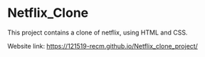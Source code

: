 # Netflix_Clone
 This project contains a clone of netflix, using HTML and CSS.

 Website link:
 https://121519-recm.github.io/Netflix_clone_project/
